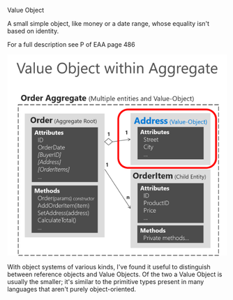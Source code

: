 ﻿Value Object

A small simple object, like money or a date range, whose equality isn't based on identity.

For a full description see P of EAA page 486

![File](file.png)

With object systems of various kinds, I've found it useful to distinguish between reference objects and Value Objects. Of the two a Value Object is usually the smaller; it's similar to the primitive types present in many languages that aren't purely object-oriented.